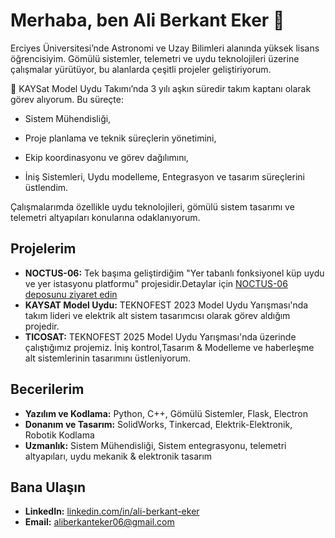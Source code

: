 # Merhaba, ben Ali Berkant Eker 👋

Erciyes Üniversitesi’nde Astronomi ve Uzay Bilimleri alanında yüksek lisans öğrencisiyim.
Gömülü sistemler, telemetri ve uydu teknolojileri üzerine çalışmalar yürütüyor, bu alanlarda çeşitli projeler geliştiriyorum.

🚀 KAYSat Model Uydu Takımı’nda 3 yılı aşkın süredir takım kaptanı olarak görev alıyorum. Bu süreçte:

* Sistem Mühendisliği,

* Proje planlama ve teknik süreçlerin yönetimini,

* Ekip koordinasyonu ve görev dağılımını,

* İniş Sistemleri, Uydu modelleme, Entegrasyon ve tasarım süreçlerini üstlendim.

Çalışmalarımda özellikle uydu teknolojileri, gömülü sistem tasarımı ve telemetri altyapıları konularına odaklanıyorum.

## Projelerim

* **NOCTUS-06:** Tek başıma geliştirdiğim  "Yer tabanlı fonksiyonel küp uydu ve yer istasyonu platformu" projesidir.Detaylar için [NOCTUS-06 deposunu ziyaret edin](https://github.com/aliberkanteker/NOCTUS-06)
* **KAYSAT Model Uydu:** TEKNOFEST 2023 Model Uydu Yarışması'nda takım lideri ve elektrik alt sistem tasarımcısı olarak görev aldığım projedir.
* **TICOSAT:** TEKNOFEST 2025 Model Uydu Yarışması'nda üzerinde çalıştığımız projemiz. İniş kontrol,Tasarım & Modelleme ve haberleşme alt sistemlerinin tasarımını üstleniyorum.
 
## Becerilerim

* **Yazılım ve Kodlama:** Python, C++, Gömülü Sistemler, Flask, Electron 
* **Donanım ve Tasarım:** SolidWorks, Tinkercad, Elektrik-Elektronik, Robotik Kodlama
* **Uzmanlık:** Sistem Mühendisliği, Sistem entegrasyonu, telemetri altyapıları, uydu mekanik & elektronik tasarım
  

## Bana Ulaşın

* **LinkedIn:** [linkedin.com/in/ali-berkant-eker](https://www.linkedin.com/in/ali-berkant-eker) 
* **Email:** aliberkanteker06@gmail.com 

